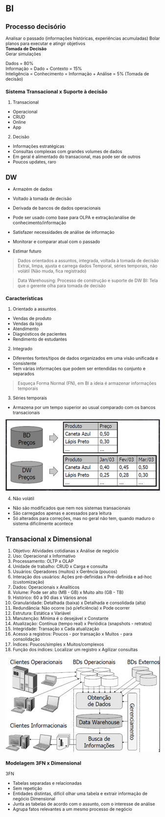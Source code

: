 # BI

## Processo decisório
Analisar o passado (informações históricas, experiências acumuladas)
Bolar planos para executar e atingir objetivos  
**Tomada de Decisão**  
Gerar simulações  

Dados = 80%  
Informação = Dado + Contexto = 15%  
Inteligência = Conhecimento = Informação + Análise = 5% (Tomada de decisão)  

### Sistema Transacional x Suporte à decisão

1. Transacional
- Operacional
- CRUD
- Online
- App
2. Decisão
- Informações estratégicas
- Consultas complexas com grandes volumes de dados
- Em geral é alimentado do transacional, mas pode ser de outros
- Poucos updates, raro

## DW
- Armazém de dados
- Voltado à tomada de decisão
- Derivada de bancos de dados operacionais
- Pode ser usado como base para OLPA e extração/análise de conhecimento/informação

- Satisfazer necessidades de análise de informação
- Monitorar e comparar atual com o passado
- Estimar futuro

> Dados orientados a assuntos, integrada, voltada à tomada de decisão
> Extrai, limpa, ajusta e carrega dados
> Temporal, séries temporais, não volátil (Não muda, fica registrado)

> Data Warehousing: Processo de construção e suporte de DW
> BI: Tela que o gerente olha para tomada de decisão

### Características

1. Orientado a assuntos
- Vendas de produto
- Vendas da loja
- Atendimento
- Diagnósticos de pacientes
- Rendimento de estudantes

2. Integrado
- Diferentes fontes/tipos de dados organizados em uma visão unificada e consistente
- Tem várias informações que podem ser entendidas no conjunto e separados

> Esqueça Forma Normal (FN), em BI a ideia é armazenar informações temporais

3. Séries temporais
- Armazena por um tempo superior ao usual comparado com os bancos transacionais

![Diferença entre BD e DW de uma tabela preços](./img/img_bd_x_dw.png)

4. Não volátil
- Não são modificados que nem nos sistemas transacionais
- São carregados apenas e acessados para leitura
- Só alterados para correções, mas no geral não tem, quando maduro o sistema dificilmente acontece

## Transacional x Dimensional
1. Objetivo: Atividades cotidianas x Análise de negócio
2. Uso: Operacional x Informativo
3. Processamento: OLTP x OLAP
4. Unidade de trabalho: CRUD x Carga e consulta
5. Usuários: Operadores (muitos) x Gerência (poucos)
6. Interação dos usuários: Ações pré-definidas x Pré-definida e ad-hoc (customização)
7. Dados: Operacionais x Analíticos
8. Volume: Pode ser alto (MB - GB) x Muito alto (GB - TB)
9. Histórico: 60 a 90 dias x Vários anos
10. Granularidade: Detalhada (baixa) x Detalhada e consolidada (alta)
11. Redundância: Não ocorre (só p/eficiência) x Pode ocorrer
12. Estrutura: Estática x Variável
13. Manutenção: Mínima é o desejável x Constante
14. Atualização: Contínua (tempo real) x Periódica (snapshots - retratos)
15. Integridade: Transação x Cada atualização
16. Acesso a registros: Poucos - por transação x Muitos - para consolidação
17. Índices: Poucos/simples x Muitos/complexos
18. Função dos índices: Localizar um registro x Agilizar consultas

![Imagem que descreve onde o BI entra no mundo](./img/img_bi_contexto.png)

### Modelagem 3FN x Dimensional

3FN  
* Tabelas separadas e relacionadas
* Sem repetição
* Entidades distintas, difícil olhar uma tabela e extrair informação de negócio
Dimensional  
* Junta as tabelas de acordo com o assunto, com o interesse de análise
* Agrupa fatos relevantes a um mesmo processo de negócio

